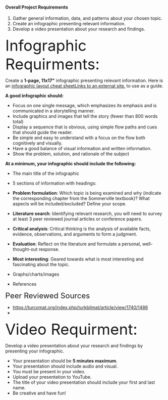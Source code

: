 
#### **Overall Project Requirements**

1. Gather general information, data, and patterns about your chosen topic.
2. Create an infographic presenting relevant information.
3. Develop a video presentation about your research and findings.


<font size=10>Infographic Requirments: </font>

Create a **1-page, 11x17"** infographic presenting relevant information. Here is an [infographic layout cheat sheetLinks to an external site.](https://piktochart.com/wp-content/uploads/2015/02/Infographic-Cheat-Sheet-7139105.jpg) to use as a guide.

**A good infographic should:**

- Focus on one single message, which emphasizes its emphasis and is communicated in a storytelling manner.
- Include graphics and images that tell the story (fewer than 800 words total)
- Display a sequence that is obvious, using simple flow paths and cues that should guide the reader.
- Be simple and easy to understand with a focus on the flow both cognitively and visually.
- Have a good balance of visual information and written information.
- Show the problem, solution, and rationale of the subject

**At a minimum, your infographic should include the following:**

- The main title of the infographic 
- 5 sections of information with headings:

- **Problem formulation**: Which topic is being examined and why (indicate the corresponding chapter from the Sommerville textbook)? What aspects will be included/excluded? Define your scope.
- **Literature search**: Identifying relevant research, you will need to survey at least 3 peer reviewed journal articles or conference papers.
- **Critical analysis**: Critical thinking is the analysis of available facts, evidence, observations, and arguments to form a judgment.
- **Evaluation**: Reflect on the literature and formulate a personal, well-thought-out response. 
- **Most interesting**: Geared towards what is most interesting and fascinating about the topic.

- Graphs/charts/images 
- References


<font size=5>Peer Reviewed Sources</font>

- https://turcomat.org/index.php/turkbilmat/article/view/1740/1486
- 


<font size=10>Video Requirment: </font>

Develop a video presentation about your research and findings by presenting your infographic.

- Your presentation should be **5 minutes maximum**.
- Your presentation should include audio and visual.
- You must be present in your video.
- Upload your presentation to YouTube.
- The title of your video presentation should include your first and last name.
- Be creative and have fun!
